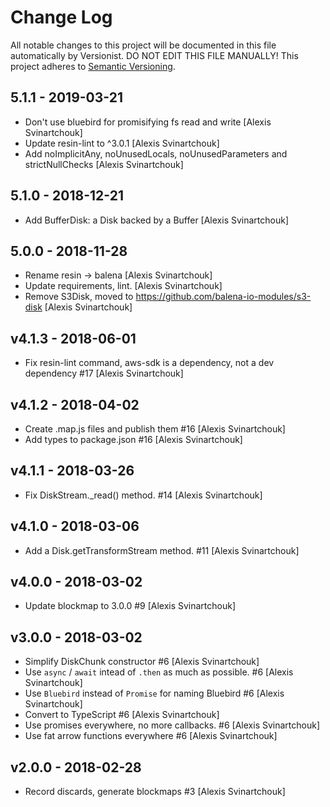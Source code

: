 # Change Log

All notable changes to this project will be documented in this file
automatically by Versionist. DO NOT EDIT THIS FILE MANUALLY!
This project adheres to [Semantic Versioning](http://semver.org/).

## 5.1.1 - 2019-03-21

* Don't use bluebird for promisifying fs read and write [Alexis Svinartchouk]
* Update resin-lint to ^3.0.1 [Alexis Svinartchouk]
* Add noImplicitAny, noUnusedLocals, noUnusedParameters and strictNullChecks [Alexis Svinartchouk]

## 5.1.0 - 2018-12-21

* Add BufferDisk: a Disk backed by a Buffer [Alexis Svinartchouk]

## 5.0.0 - 2018-11-28

* Rename resin -> balena [Alexis Svinartchouk]
* Update requirements, lint. [Alexis Svinartchouk]
* Remove S3Disk, moved to https://github.com/balena-io-modules/s3-disk [Alexis Svinartchouk]

## v4.1.3 - 2018-06-01

* Fix resin-lint command, aws-sdk is a dependency, not a dev dependency #17 [Alexis Svinartchouk]

## v4.1.2 - 2018-04-02

* Create .map.js files and publish them #16 [Alexis Svinartchouk]
* Add types to package.json #16 [Alexis Svinartchouk]

## v4.1.1 - 2018-03-26

* Fix DiskStream._read() method. #14 [Alexis Svinartchouk]

## v4.1.0 - 2018-03-06

* Add a Disk.getTransformStream method. #11 [Alexis Svinartchouk]

## v4.0.0 - 2018-03-02

* Update blockmap to 3.0.0 #9 [Alexis Svinartchouk]

## v3.0.0 - 2018-03-02

* Simplify DiskChunk constructor #6 [Alexis Svinartchouk]
* Use `async` / `await` intead of `.then` as much as possible. #6 [Alexis Svinartchouk]
* Use `Bluebird` instead of `Promise` for naming Bluebird #6 [Alexis Svinartchouk]
* Convert to TypeScript #6 [Alexis Svinartchouk]
* Use promises everywhere, no more callbacks. #6 [Alexis Svinartchouk]
* Use fat arrow functions everywhere #6 [Alexis Svinartchouk]

## v2.0.0 - 2018-02-28

* Record discards, generate blockmaps #3 [Alexis Svinartchouk]
